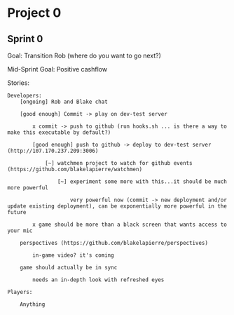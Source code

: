 Project 0
=========

Sprint 0
---------

Goal: Transition Rob (where do you want to go next?)

Mid-Sprint Goal: Positive cashflow


Stories:

    Developers:
        [ongoing] Rob and Blake chat

        [good enough] Commit -> play on dev-test server

            x commit -> push to github (run hooks.sh ... is there a way to make this executable by default?)
            
            [good enough] push to github -> deploy to dev-test server (http://107.170.237.209:3006)
                
                [~] watchmen project to watch for github events (https://github.com/blakelapierre/watchmen)
                
                    [~] experiment some more with this...it should be much more powerful
                    
                        very powerful now (commit -> new deployment and/or update existing deployment), can be exponentially more powerful in the future
                
            x game should be more than a black screen that wants access to your mic
            
        perspectives (https://github.com/blakelapierre/perspectives)

            in-game video? it's coming
        
        game should actually be in sync
            
            needs an in-depth look with refreshed eyes
            
    Players:

        Anything